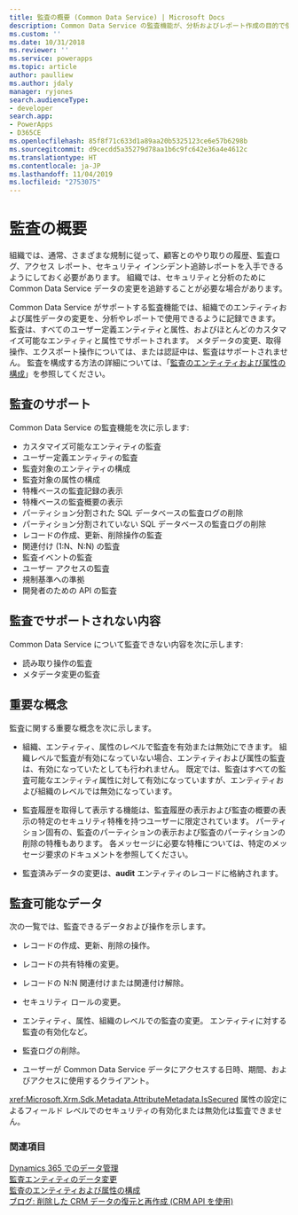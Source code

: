 ```yaml
---
title: 監査の概要 (Common Data Service) | Microsoft Docs
description: Common Data Service の監査機能が、分析およびレポート作成の目的で使用に対して、時間の経過とともにどのように属性およびエンティティ データの変更を記録するために使用されるかについてお読みください。
ms.custom: ''
ms.date: 10/31/2018
ms.reviewer: ''
ms.service: powerapps
ms.topic: article
author: paulliew
ms.author: jdaly
manager: ryjones
search.audienceType:
- developer
search.app:
- PowerApps
- D365CE
ms.openlocfilehash: 85f8f71c633d1a89aa20b5325123ce6e57b6298b
ms.sourcegitcommit: d9cecdd5a35279d78aa1b6c9fc642e36a4e4612c
ms.translationtype: HT
ms.contentlocale: ja-JP
ms.lasthandoff: 11/04/2019
ms.locfileid: "2753075"
---
```

# <a name="auditing-overview"></a>監査の概要

組織では、通常、さまざまな規制に従って、顧客とのやり取りの履歴、監査ログ、アクセス レポート、セキュリティ インシデント追跡レポートを入手できるようにしておく必要があります。 組織では、セキュリティと分析のために Common Data Service データの変更を追跡することが必要な場合があります。  
  
 Common Data Service がサポートする監査機能では、組織でのエンティティおよび属性データの変更を、分析やレポートで使用できるように記録できます。 監査は、すべてのユーザー定義エンティティと属性、およびほとんどのカスタマイズ可能なエンティティと属性でサポートされます。 メタデータの変更、取得操作、エクスポート操作については、または認証中は、監査はサポートされません。 監査を構成する方法の詳細については、「[監査のエンティティおよび属性の構成](configure-entities-attributes-auditing.md)」を参照してください。  
  
## <a name="supported-for-auditing"></a>監査のサポート  
 Common Data Service の監査機能を次に示します:  
<!-- TODO: Jim, I don't think this is online only. Please correct the tokens here. -->
  
* カスタマイズ可能なエンティティの監査
* ユーザー定義エンティティの監査
* 監査対象のエンティティの構成
* 監査対象の属性の構成
* 特権ベースの監査記録の表示
* 特権ベースの監査概要の表示
* パーティション分割された SQL データベースの監査ログの削除  
* パーティション分割されていない SQL データベースの監査ログの削除 
* レコードの作成、更新、削除操作の監査
* 関連付け (1:N、N:N) の監査 
* 監査イベントの監査
* ユーザー アクセスの監査
* 規制基準への準拠
* 開発者のための API の監査
  
## <a name="not-supported-for-auditing"></a>監査でサポートされない内容  
 Common Data Service について監査できない内容を次に示します:  
  
* 読み取り操作の監査
* メタデータ変更の監査 
  
## <a name="key-concepts"></a>重要な概念  
 監査に関する重要な概念を次に示します。  
  
-   組織、エンティティ、属性のレベルで監査を有効または無効にできます。 組織レベルで監査が有効になっていない場合、エンティティおよび属性の監査は、有効になっていたとしても行われません。 既定では、監査はすべての監査可能なエンティティ属性に対して有効になっていますが、エンティティおよび組織のレベルでは無効になっています。  
  
-   監査履歴を取得して表示する機能は、監査履歴の表示および監査の概要の表示の特定のセキュリティ特権を持つユーザーに限定されています。 パーティション固有の、監査のパーティションの表示および監査のパーティションの削除の特権もあります。 各メッセージに必要な特権については、特定のメッセージ要求のドキュメントを参照してください。  
  
-   監査済みデータの変更は、**audit** エンティティのレコードに格納されます。  
  
## <a name="data-that-can-be-audited"></a>監査可能なデータ  
 次の一覧では、監査できるデータおよび操作を示します。  
  
-   レコードの作成、更新、削除の操作。  
  
-   レコードの共有特権の変更。  
  
-   レコードの N:N 関連付けまたは関連付け解除。  
  
-   セキュリティ ロールの変更。  
  
-   エンティティ、属性、組織のレベルでの監査の変更。 エンティティに対する監査の有効化など。  
  
-   監査ログの削除。  
  
-   ユーザーが Common Data Service データにアクセスする日時、期間、およびアクセスに使用するクライアント。  
  
 <xref:Microsoft.Xrm.Sdk.Metadata.AttributeMetadata.IsSecured> 属性の設定によるフィールド レベルでのセキュリティの有効化または無効化は監査できません。  
  
### <a name="see-also"></a>関連項目
 [Dynamics 365 でのデータ管理](/dynamics365/customer-engagement/developer/manage-data)   
 [監査エンティティのデータ変更](/dynamics365/customer-engagement/developer/audit-entity-data-changes)   
 [監査のエンティティおよび属性の構成](configure-entities-attributes-auditing.md)       
 [ブログ: 削除した CRM データの復元と再作成 (CRM API を使用)](https://blogs.msdn.com/b/crm/archive/2011/05/23/recover-your-deleted-crm-data-and-recreate-them-using-crm-api.aspx)